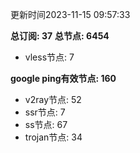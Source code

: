更新时间2023-11-15 09:57:33

**总订阅: 37**
**总节点: 6454**
- vless节点: 7

**google ping有效节点: 160**
- v2ray节点: 52
- ssr节点: 7
- ss节点: 67
- trojan节点: 34
